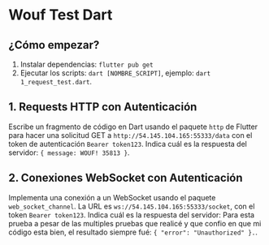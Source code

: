 # Wouf Test Dart

## ¿Cómo empezar?

1. Instalar dependencias: `flutter pub get`
2. Ejecutar los scripts: `dart [NOMBRE_SCRIPT]`, ejemplo: `dart 1_request_test.dart`.

## 1. Requests HTTP con Autenticación

Escribe un fragmento de código en Dart usando el paquete `http` de Flutter para hacer una solicitud GET a `http://54.145.104.165:55333/data` con el token de autenticación `Bearer token123`. Indica cuál es la
respuesta del servidor: `{ message: WOUF! 35813 }`.

## 2. Conexiones WebSocket con Autenticación

Implementa una conexión a un WebSocket usando el paquete `web_socket_channel`. La URL es  `ws://54.145.104.165:55333/socket`, con el token `Bearer token123`. Indica cuál es la respuesta del
servidor: Para esta prueba a pesar de las multiples pruebas que realicé y que confio en que mi código esta bien, el resultado siempre fué: `{ "error": "Unauthorized" }.`.

